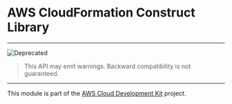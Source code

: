# AWS CloudFormation Construct Library
<!--BEGIN STABILITY BANNER-->
---

![Deprecated](https://img.shields.io/badge/deprecated-critical.svg?style=for-the-badge)

> This API may emit warnings. Backward compatibility is not guaranteed.

---
<!--END STABILITY BANNER-->

This module is part of the [AWS Cloud Development Kit](https://github.com/aws/aws-cdk) project.
